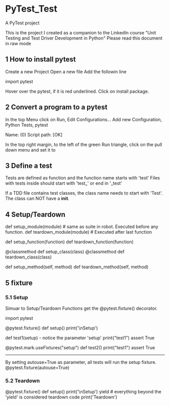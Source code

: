 # PyTest_Test
A PyTest project

This is the project I created as a companion to the LinkedIn course "Unit Testing and Test Driver Development in Python"
Please read this document in raw mode

## 1 How to install pytest 

Create a new Project
Open a new file
Add the followin line

import pytest

Hover over the pytest, if it is red underlined. 
Click on install package. 

## 2 Convert a program to a pytest

In the top Menu click on Run, Edit Configurations... 
Add new Configuration, Python Tests, pytest

Name: <MyName> 
(0) Script path: <my file> 
[OK]
  
In the top right margin, to the left of the green Run triangle, click on the pull down menu and set it to <MyName>
  
## 3 Define a test

Tests are defined as function and the function name starts with 'test'
Files with tests inside should start with 'test_' or end in '_test'

If a TDD file contains test classes, the class name needs to start with 'Test'. The class can NOT have a __init__.

## 4 Setup/Teardown

def setup_module(module)    # same as suite in robot. Executed before any function. 
def teardown_module(module) # Executed after last function

def setup_function(function)
def teardown_function(function)

@classmethod
def setup_class(class)
@classmethod
def teardown_class(class)

def setup_method(self, method)
def teardown_method(self, method)

## 5 fixture
### 5.1 Setup

Simuar to Setup/Teardown
Functions get the @pytest.fixture() decorator.

import pytest

@pytest.fixture()
def setup()
  print('\nSetup')
  

def test1(setup) - notice the parameter 'setup'
  print{"test1")
  assert True

@pytest.mark.useFixtures("setup")
def test2()
  print{"test1")
  assert True
  
----
By setting autouse=True as parameter, all tests will run the setup fixture. 
@pytest.fixture(autouse=True)
  
### 5.2 Teardown

@pytest.fixture()
def setup()
  print('\nSetup')
  yield  # everything beyond the 'yield' is considered teardown code
  print('Teardown')
  
  




 

